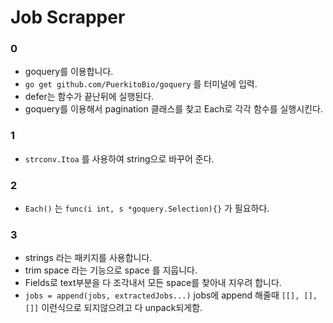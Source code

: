 # Job Scrapper


### 0

- goquery를 이용합니다.
- `go get github.com/PuerkitoBio/goquery` 를 터미널에 입력.
- defer는 함수가 끝난뒤에 실행된다.
- goquery를 이용해서 pagination 클래스를 찾고 Each로 각각 함수를 실행시킨다.

### 1

- `strconv.Itoa` 를 사용하여 string으로 바꾸어 준다.


### 2

- `Each()` 는 `func(i int, s *goquery.Selection){}` 가 필요하다.

### 3

- strings 라는 패키지를 사용합니다.
- trim space 라는 기능으로 space 를 지웁니다.
- Fields로 text부분을 다 조각내서 모든 space를 찾아내 지우려 합니다.
- `jobs = append(jobs, extractedJobs...)` jobs에 append 해줄때 `[[], [], []]` 이런식으로 되지않으려고 다 unpack되게함.
